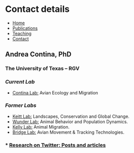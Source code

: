 # Contact details

* [Home](https://acontina.github.io/research)
* [Publications](https://acontina.github.io/publications)
* [Teaching](https://acontina.github.io/teaching)
* [Contact](https://acontina.github.io/contact)

## Andrea Contina, PhD
### The University of Texas – RGV


### *Current Lab*
* [Contina Lab:](https://sites.google.com/view/contina) Avian Ecology and Migration

### *Former Labs*
* [Keitt Lab:](https://sites.cns.utexas.edu/keittlab) Landscapes, Conservation and Global Change.
* [Wunder Lab:](https://mikewunder.wordpress.com/lab-members-3) Animal Behavior and Population Dynamics.
* [Kelly Lab:](http://www.animalmigration.org/bunting/index.htm) Animal Migration.
* [Bridge Lab:](http://thebridgelab.oucreate.com/research-2) Avian Movement & Tracking Technologies.

### * [Research on Twitter: Posts and articles](https://twitter.com/andrea_contina)
